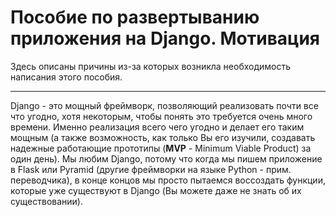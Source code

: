 # Пособие по развертыванию приложения на Django. Мотивация

Здесь описаны причины из-за которых возникла необходимость написания этого пособия.

---

Django - это мощный фреймворк, позволяющий реализовать почти все что угодно, хотя некоторым, чтобы понять это требуется очень много времени. Именно реализация всего чего угодно и делает его таким мощным \(а также возможность, как только Вы его изучили, создавать надежные работающие прототипы \(**MVP** - Minimum Viable Product\) за один день\). Мы любим Django, потому что когда мы пишем приложение в Flask или Pyramid \(другие фреймворки на языке Python - прим. переводчика\), в конце концов мы просто пытаемся воссоздать функции, которые уже существуют в Django \(Вы можете даже не знать об их существовании\).



